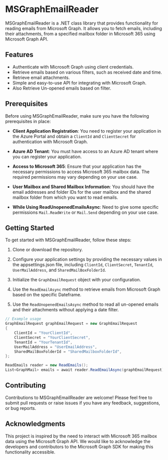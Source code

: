 ﻿# MSGraphEmailReader

MSGraphEmailReader is a .NET class library that provides functionality for reading emails from Microsoft Graph. It allows you to fetch emails, including their attachments, from a specified mailbox folder in Microsoft 365 using Microsoft Graph API.

## Features

- Authenticate with Microsoft Graph using client credentials.
- Retrieve emails based on various filters, such as received date and time.
- Retrieve email attachments.
- Simple and easy-to-use API for integrating with Microsoft Graph.
- Also Retrieve Un-opened emails based on filter. 

## Prerequisites

Before using MSGraphEmailReader, make sure you have the following prerequisites in place:

- **Client Application Registration**: You need to register your application in the Azure Portal and obtain a `ClientId` and `ClientSecret` for authentication with Microsoft Graph.

- **Azure AD Tenant**: You must have access to an Azure AD tenant where you can register your application.

- **Access to Microsoft 365**: Ensure that your application has the necessary permissions to access Microsoft 365 mailbox data. The required permissions may vary depending on your use case.

- **User Mailbox and Shared Mailbox Information**: You should have the email addresses and folder IDs for the user mailbox and the shared mailbox folder from which you want to read emails.

- **While Using ReadUnopenedEmailsAsync**: Need to give some specific permissions `Mail.ReadWrite` or `Mail.Send` depending on your use case.


## Getting Started

To get started with MSGraphEmailReader, follow these steps:

1. Clone or download the repository.

2. Configure your application settings by providing the necessary values in the appsettings.json file, including `ClientId`, `ClientSecret`, `TenantId`, `UserMailAddress`, and `SharedMailBoxFolderId`.

3. Initialize the `GraphEmailRequest` object with your configuration.

4. Use the `ReadEmailAsync` method to retrieve emails from Microsoft Graph based on the specific Dateframe.

5. Use the `ReadUnopenedEmailsAsync` method to read all un-opened emails and their attachments without applying a date filter.


```csharp
// Example usage
GraphEmailRequest graphEmailRequest = new GraphEmailRequest
{
    ClientId = "YourClientId",
    ClientSecret = "YourClientSecret",
    TenantId = "YourTenantId",
    UserMailAddress = "UserEmailAddress",
    SharedMailBoxFolderId = "SharedMailboxFolderId",
};

ReadEmails reader = new ReadEmails();
List<GraphMail> emails = await reader.ReadEmailAsync(graphEmailRequest);
```
## Contributing
Contributions to MSGraphEmailReader are welcome! Please feel free to submit pull requests or raise issues if you have any feedback, suggestions, or bug reports.

## Acknowledgments
This project is inspired by the need to interact with Microsoft 365 mailbox data using the Microsoft Graph API. We would like to acknowledge the developers and contributors to the Microsoft Graph SDK for making this functionality accessible.